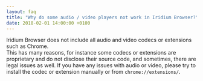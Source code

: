 ```yaml
---
layout: faq
title: "Why do some audio / video players not work in Iridium Browser?"
date: 2018-02-01 14:00:00 +0100
---
```


Iridium Browser does not include all audio and video codecs or extensions such as Chrome.    
This has many reasons, for instance some codecs or extensions are proprietary and do not disclose their source code, and sometimes, there are legal issues as well. If you have any issues with audio or video, please try to install the codec or extension manually or from ```chrome://extensions/```.
